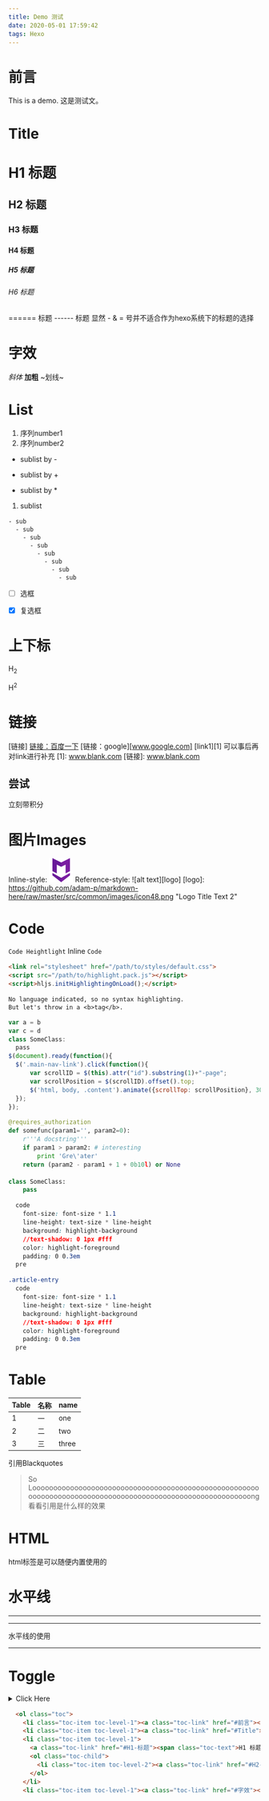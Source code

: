 ```yaml
---
title: Demo 测试
date: 2020-05-01 17:59:42
tags: Hexo
---
```


# 前言
This is a demo.
这是测试文。

# Title
# H1 标题
## H2 标题
### H3 标题
#### H4 标题
##### H5 标题
###### H6 标题
====== 标题
------ 标题
显然 - & = 号并不适合作为hexo系统下的标题的选择

# 字效
*斜体* **加粗** ~划线~

# List
1. 序列number1
2. 序列number2
  - sublist by -
  + sublist by + 
  * sublist by *
  1. sublist

    - sub
      - sub
        - sub
          - sub
            - sub
              - sub
                - sub
                  - sub

- [ ] 选框

- [x] 复选框

# 上下标

H<sub>2</sub>

H<sup>2</sup>

# 链接

[链接]
[链接：百度一下](www.baidu.com)
[链接：google][www.google.com]
[link1][1]
可以事后再对link进行补充
[1]: www.blank.com
[链接]: www.blank.com
## 尝试
立刻带积分
# 图片Images
Inline-style: 
![alt text](https://github.com/adam-p/markdown-here/raw/master/src/common/images/icon48.png "Logo Title Text 1")
Reference-style: 
![alt text][logo]
[logo]: https://github.com/adam-p/markdown-here/raw/master/src/common/images/icon48.png "Logo Title Text 2"

# Code
`Code Heightlight`
Inline `Code`
```html html
<link rel="stylesheet" href="/path/to/styles/default.css">
<script src="/path/to/highlight.pack.js"></script>
<script>hljs.initHighlightingOnLoad();</script>
```
```
No language indicated, so no syntax highlighting. 
But let's throw in a <b>tag</b>.
```
```js js
var a = b
var c = d
class SomeClass:
  pass
$(document).ready(function(){
  $('.main-nav-link').click(function(){
      var scrollID = $(this).attr("id").substring(1)+"-page";
      var scrollPosition = $(scrollID).offset().top;
      $('html, body, .content').animate({scrollTop: scrollPosition}, 300);
  });
}); 
```
```python python
@requires_authorization
def somefunc(param1='', param2=0):
    r'''A docstring'''
    if param1 > param2: # interesting
        print 'Gre\'ater'
    return (param2 - param1 + 1 + 0b10l) or None

class SomeClass:
    pass
```
```css css
  code
    font-size: font-size * 1.1
    line-height: text-size * line-height
    background: highlight-background
    //text-shadow: 0 1px #fff
    color: highlight-foreground
    padding: 0 0.3em
  pre
```
```css css
.article-entry
  code
    font-size: font-size * 1.1
    line-height: text-size * line-height
    background: highlight-background
    //text-shadow: 0 1px #fff
    color: highlight-foreground
    padding: 0 0.3em
  pre
```
# Table
|Table|名称|name
|---|---|---
|1|一|one
|2|二|two
|3|三|three

引用Blackquotes
> So Looooooooooooooooooooooooooooooooooooooooooooooooooooooooooooooooooooooooooooooooooooooooooooooooooooooooooong
看看引用是什么样的效果

# HTML
<p>html标签是可以随便内置使用的</p>

# 水平线
---
***
水平线的使用
___

# Toggle
<details>
<summary>Click Here</summary>
  这是个可拨动的板块
  <code style="white-space:nowrap;">Toggle code</code>
</details>

```html
  <ol class="toc">
    <li class="toc-item toc-level-1"><a class="toc-link" href="#前言"><span class="toc-text">前言</span></a></li>
    <li class="toc-item toc-level-1"><a class="toc-link" href="#Title"><span class="toc-text">Title</span></a></li>
    <li class="toc-item toc-level-1">
      <a class="toc-link" href="#H1-标题"><span class="toc-text">H1 标题</span></a>
      <ol class="toc-child">
        <li class="toc-item toc-level-2"><a class="toc-link" href="#H2-标题"><span class="toc-text">H2 标题</span></a></li>
      </ol>
    </li>
    <li class="toc-item toc-level-1"><a class="toc-link" href="#字效"><span class="toc-text">字效</span></a></li><li class="toc-item toc-level-1"><a class="toc-link" href="#List"><span class="toc-text">List</span></a></li><li class="toc-item toc-level-1"><a class="toc-link" href="#链接"><span class="toc-text">链接</span></a></li><li class="toc-item toc-level-1"><a class="toc-link" href="#图片Images"><span class="toc-text">图片Images</span></a></li><li class="toc-item toc-level-1"><a class="toc-link" href="#Code"><span class="toc-text">Code</span></a></li><li class="toc-item toc-level-1"><a class="toc-link" href="#Table"><span class="toc-text">Table</span></a></li><li class="toc-item toc-level-1"><a class="toc-link" href="#HTML"><span class="toc-text">HTML</span></a></li><li class="toc-item toc-level-1"><a class="toc-link" href="#水平线"><span class="toc-text">水平线</span></a></li><li class="toc-item toc-level-1"><a class="toc-link" href="#Toggle"><span class="toc-text">Toggle</span></a></li></ol>

```
